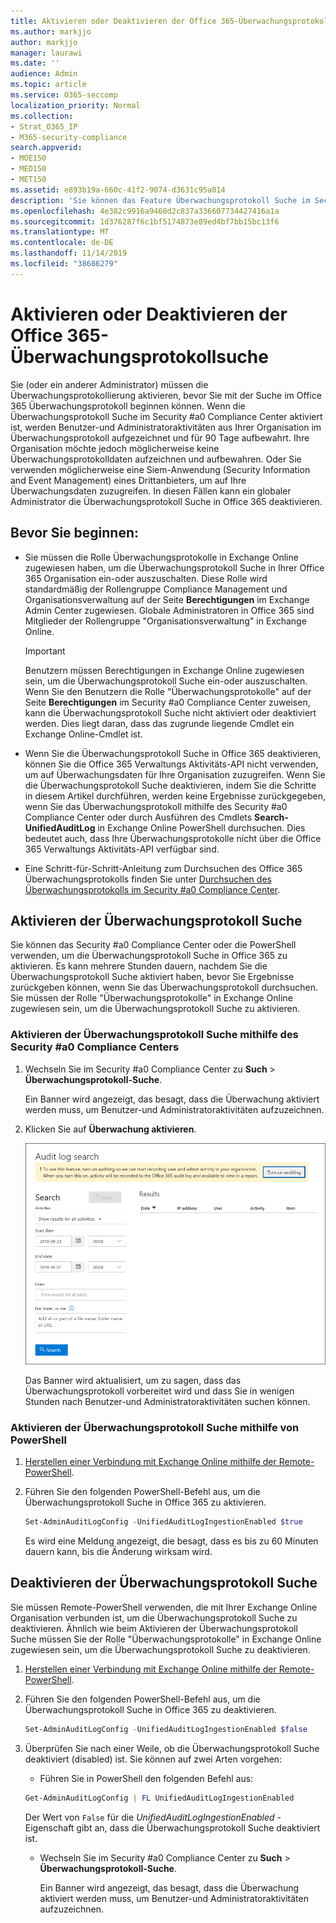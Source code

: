 ```yaml
---
title: Aktivieren oder Deaktivieren der Office 365-Überwachungsprotokollsuche
ms.author: markjjo
author: markjjo
manager: laurawi
ms.date: ''
audience: Admin
ms.topic: article
ms.service: O365-seccomp
localization_priority: Normal
ms.collection:
- Strat_O365_IP
- M365-security-compliance
search.appverid:
- MOE150
- MED150
- MET150
ms.assetid: e893b19a-660c-41f2-9074-d3631c95a014
description: 'Sie können das Feature Überwachungsprotokoll Suche im Security #a0 Compliance Center aktivieren. Wenn Sie Ihre Meinung ändern, können Sie jederzeit deaktivieren. Wenn die Überwachungsprotokoll Suche deaktiviert ist, können Administratoren das Office 365 Überwachungsprotokoll nicht nach Benutzer-und Administratoraktivitäten in Ihrer Organisation durchsuchen.'
ms.openlocfilehash: 4e382c9916a9460d2c837a336607734427416a1a
ms.sourcegitcommit: 1d376287f6c1bf5174873e89ed4bf7bb15bc13f6
ms.translationtype: MT
ms.contentlocale: de-DE
ms.lasthandoff: 11/14/2019
ms.locfileid: "38686279"
---
```

# <a name="turn-office-365-audit-log-search-on-or-off"></a>Aktivieren oder Deaktivieren der Office 365-Überwachungsprotokollsuche

Sie (oder ein anderer Administrator) müssen die Überwachungsprotokollierung aktivieren, bevor Sie mit der Suche im Office 365 Überwachungsprotokoll beginnen können. Wenn die Überwachungsprotokoll Suche im Security #a0 Compliance Center aktiviert ist, werden Benutzer-und Administratoraktivitäten aus Ihrer Organisation im Überwachungsprotokoll aufgezeichnet und für 90 Tage aufbewahrt. Ihre Organisation möchte jedoch möglicherweise keine Überwachungsprotokolldaten aufzeichnen und aufbewahren. Oder Sie verwenden möglicherweise eine Siem-Anwendung (Security Information and Event Management) eines Drittanbieters, um auf Ihre Überwachungsdaten zuzugreifen. In diesen Fällen kann ein globaler Administrator die Überwachungsprotokoll Suche in Office 365 deaktivieren.
  
## <a name="before-you-begin"></a>Bevor Sie beginnen:

- Sie müssen die Rolle Überwachungsprotokolle in Exchange Online zugewiesen haben, um die Überwachungsprotokoll Suche in Ihrer Office 365 Organisation ein-oder auszuschalten. Diese Rolle wird standardmäßig der Rollengruppe Compliance Management und Organisationsverwaltung auf der Seite **Berechtigungen** im Exchange Admin Center zugewiesen. Globale Administratoren in Office 365 sind Mitglieder der Rollengruppe "Organisationsverwaltung" in Exchange Online. 
    
    > [!IMPORTANT]
    > Benutzern müssen Berechtigungen in Exchange Online zugewiesen sein, um die Überwachungsprotokoll Suche ein-oder auszuschalten. Wenn Sie den Benutzern die Rolle "Überwachungsprotokolle" auf der Seite **Berechtigungen** im Security #a0 Compliance Center zuweisen, kann die Überwachungsprotokoll Suche nicht aktiviert oder deaktiviert werden. Dies liegt daran, dass das zugrunde liegende Cmdlet ein Exchange Online-Cmdlet ist. 
  
- Wenn Sie die Überwachungsprotokoll Suche in Office 365 deaktivieren, können Sie die Office 365 Verwaltungs Aktivitäts-API nicht verwenden, um auf Überwachungsdaten für Ihre Organisation zuzugreifen. Wenn Sie die Überwachungsprotokoll Suche deaktivieren, indem Sie die Schritte in diesem Artikel durchführen, werden keine Ergebnisse zurückgegeben, wenn Sie das Überwachungsprotokoll mithilfe des Security #a0 Compliance Center oder durch Ausführen des Cmdlets **Search-UnifiedAuditLog** in Exchange Online PowerShell durchsuchen. Dies bedeutet auch, dass Ihre Überwachungsprotokolle nicht über die Office 365 Verwaltungs Aktivitäts-API verfügbar sind.  
    
- Eine Schritt-für-Schritt-Anleitung zum Durchsuchen des Office 365 Überwachungsprotokolls finden Sie unter [Durchsuchen des Überwachungsprotokolls im Security #a0 Compliance Center](search-the-audit-log-in-security-and-compliance.md).
    
## <a name="turn-on-audit-log-search"></a>Aktivieren der Überwachungsprotokoll Suche

Sie können das Security #a0 Compliance Center oder die PowerShell verwenden, um die Überwachungsprotokoll Suche in Office 365 zu aktivieren. Es kann mehrere Stunden dauern, nachdem Sie die Überwachungsprotokoll Suche aktiviert haben, bevor Sie Ergebnisse zurückgeben können, wenn Sie das Überwachungsprotokoll durchsuchen. Sie müssen der Rolle "Überwachungsprotokolle" in Exchange Online zugewiesen sein, um die Überwachungsprotokoll Suche zu aktivieren.
  
### <a name="use-the-security--compliance-center-to-turn-on-audit-log-search"></a>Aktivieren der Überwachungsprotokoll Suche mithilfe des Security #a0 Compliance Centers

1. Wechseln Sie im Security #a0 Compliance Center zu **Such** \> **Überwachungsprotokoll-Suche**.
    
   Ein Banner wird angezeigt, das besagt, dass die Überwachung aktiviert werden muss, um Benutzer-und Administratoraktivitäten aufzuzeichnen.

2. Klicken Sie auf **Überwachung aktivieren**.
    
    ![Klicken Sie auf Überwachung aktivieren](media/39a9d35f-88d0-4bbe-a962-0be2f838e2bf.png)
  
    Das Banner wird aktualisiert, um zu sagen, dass das Überwachungsprotokoll vorbereitet wird und dass Sie in wenigen Stunden nach Benutzer-und Administratoraktivitäten suchen können.
    
### <a name="use-powershell-to-turn-on-audit-log-search"></a>Aktivieren der Überwachungsprotokoll Suche mithilfe von PowerShell

1. [Herstellen einer Verbindung mit Exchange Online mithilfe der Remote-PowerShell](https://go.microsoft.com/fwlink/p/?LinkID=396554).
    
2. Führen Sie den folgenden PowerShell-Befehl aus, um die Überwachungsprotokoll Suche in Office 365 zu aktivieren.
    
    ```powershell
    Set-AdminAuditLogConfig -UnifiedAuditLogIngestionEnabled $true
    ```

    Es wird eine Meldung angezeigt, die besagt, dass es bis zu 60 Minuten dauern kann, bis die Änderung wirksam wird.
  
## <a name="turn-off-audit-log-search"></a>Deaktivieren der Überwachungsprotokoll Suche

Sie müssen Remote-PowerShell verwenden, die mit Ihrer Exchange Online Organisation verbunden ist, um die Überwachungsprotokoll Suche zu deaktivieren. Ähnlich wie beim Aktivieren der Überwachungsprotokoll Suche müssen Sie der Rolle "Überwachungsprotokolle" in Exchange Online zugewiesen sein, um die Überwachungsprotokoll Suche zu deaktivieren.
  
1. [Herstellen einer Verbindung mit Exchange Online mithilfe der Remote-PowerShell](https://go.microsoft.com/fwlink/p/?LinkID=396554).
    
2. Führen Sie den folgenden PowerShell-Befehl aus, um die Überwachungsprotokoll Suche in Office 365 zu deaktivieren.
    
    ```powershell
    Set-AdminAuditLogConfig -UnifiedAuditLogIngestionEnabled $false
    ```

3. Überprüfen Sie nach einer Weile, ob die Überwachungsprotokoll Suche deaktiviert (disabled) ist. Sie können auf zwei Arten vorgehen:
    
    - Führen Sie in PowerShell den folgenden Befehl aus:

    ```powershell
    Get-AdminAuditLogConfig | FL UnifiedAuditLogIngestionEnabled
    ```

      Der Wert von `False` für die _UnifiedAuditLogIngestionEnabled_ -Eigenschaft gibt an, dass die Überwachungsprotokoll Suche deaktiviert ist. 
    
    - Wechseln Sie im Security #a0 Compliance Center zu **Such** \> **Überwachungsprotokoll-Suche**.
    
      Ein Banner wird angezeigt, das besagt, dass die Überwachung aktiviert werden muss, um Benutzer-und Administratoraktivitäten aufzuzeichnen.
